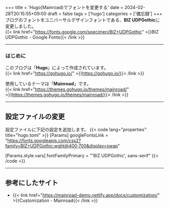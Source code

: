 +++
title = 'Hugo(Mainroad)でフォントを変更する'
date = 2024-02-28T20:15:55+09:00
draft = false
tags = ['hugo']
categories = ['備忘録']
+++
ブログのフォントをユニバーサルデザインフォントである、**BIZ UDPGothic**に変更しました。  
{{< link href="https://fonts.google.com/specimen/BIZ+UDPGothic" >}}BIZ UDPGothic - Google Fonts{{< /link >}}
* * *
### はじめに
このブログは「**Hugo**」によって作成されています。  
{{< link href="https://gohugo.io/" >}}https://gohugo.io/{{< /link >}}

使用しているテーマは「**Mainroad**」です。  
{{< link href="https://themes.gohugo.io/themes/mainroad/" >}}https://themes.gohugo.io/themes/mainroad/{{< /link >}}
* * *
## 設定ファイルの変更
設定ファイルに下記の設定を追加します。
{{< code lang="properties" title="hugo.toml" >}}
[Params]
  googleFontsLink = "https://fonts.googleapis.com/css2?family=BIZ+UDPGothic:wght@400;700&display=swap"

[Params.style.vars]
  fontFamilyPrimary = "'BIZ UDPGothic', sans-serif"
{{< /code >}}
* * *
## 参考にしたサイト
* {{< link href="https://mainroad-demo.netlify.app/docs/customization/" >}}Customization - Mainroad{{< /link >}}
